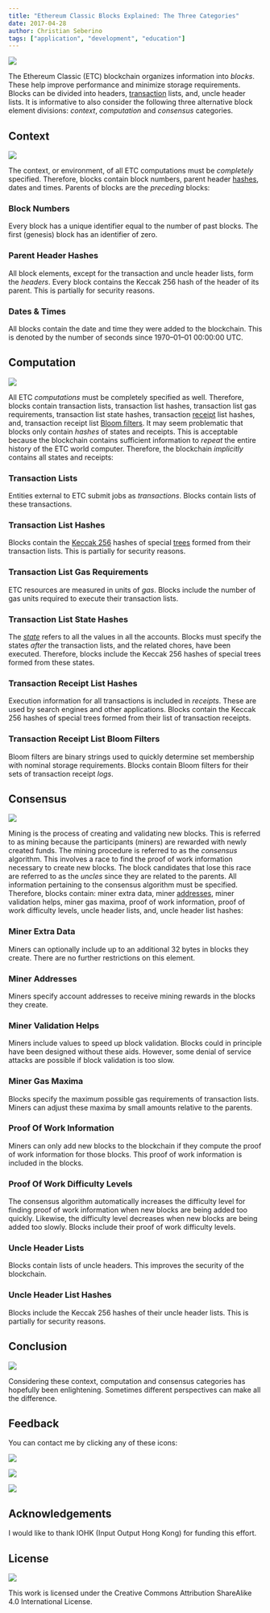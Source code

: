 ```yaml
---
title: "Ethereum Classic Blocks Explained: The Three Categories"
date: 2017-04-28
author: Christian Seberino
tags: ["application", "development", "education"]
---
```


![](./0pydf21vjXWl8xH12.jpg)

The Ethereum Classic (ETC) blockchain organizes information into *blocks*. These
help improve performance and minimize storage requirements. Blocks can be
divided into headers,
[transaction](https://medium.com/@cseberino/the-ethereum-classic-world-computer-transactions-explained-38646de03499)
lists, and, uncle header lists. It is informative to also consider the following
three alternative block element divisions: *context*, *computation* and
*consensus* categories.

## Context

![](./0llg1l6DGAToRTcUO.jpg)

The context, or environment, of all ETC computations must be *completely*
specified. Therefore, blocks contain block numbers, parent header
[hashes](https://steemit.com/etc/@cseberino/hashes-an-introduction-and-why-they-are-foundational-to-the-internet-and-blockchains),
dates and times. Parents of blocks are the *preceding* blocks:

### Block Numbers

Every block has a unique identifier equal to the number of past blocks. The
first (genesis) block has an identifier of zero.

### Parent Header Hashes

All block elements, except for the transaction and uncle header lists, form the
*headers*. Every block contains the Keccak 256 hash of the header of its parent.
This is partially for security reasons.

### Dates & Times

All blocks contain the date and time they were added to the blockchain. This is
denoted by the number of seconds since 1970–01–01 00:00:00 UTC.

## Computation

![](./077XuYYgPihW_w1Q4.png)

All ETC *computations* must be completely specified as well. Therefore, blocks
contain transaction lists, transaction list hashes, transaction list gas
requirements, transaction list state hashes, transaction
[receipt](https://medium.com/@cseberino/the-ethereum-classic-world-computer-transactions-explained-38646de03499)
list hashes, and, transaction receipt list [Bloom
filters](https://steemit.com/etc/@cseberino/why-bloom-filters-are-so-cool-useful-for-blockchains-and-beyond-an-introduction).
It may seem problematic that blocks only contain *hashes* of states and
receipts. This is acceptable because the blockchain contains sufficient
information to *repeat* the entire history of the ETC world computer. Therefore,
the blockchain *implicitly* contains all states and receipts:

### Transaction Lists

Entities external to ETC submit jobs as *transactions*. Blocks contain lists of
these transactions.

### Transaction List Hashes

Blocks contain the [Keccak
256](https://steemit.com/etc/@cseberino/why-ethereum-classic-uses-an-incorrect-sha3-implementation)
hashes of special
[trees](https://steemit.com/etc/@cseberino/cuban-piracy-and-why-merke-trees-are-so-awesome-for-blockchains)
formed from their transaction lists. This is partially for security reasons.

### Transaction List Gas Requirements

ETC resources are measured in units of *gas*. Blocks include the number of gas
units required to execute their transaction lists.

### Transaction List State Hashes

The
*[state](https://steemit.com/etc/@cseberino/the-ethereum-classic-world-computer-accounts-and-states-explained)*
refers to all the values in all the accounts. Blocks must specify the states
*after* the transaction lists, and the related chores, have been executed.
Therefore, blocks include the Keccak 256 hashes of special trees formed from
these states.

### Transaction Receipt List Hashes

Execution information for all transactions is included in *receipts*. These are
used by search engines and other applications. Blocks contain the Keccak 256
hashes of special trees formed from their list of transaction receipts.

### Transaction Receipt List Bloom Filters

Bloom filters are binary strings used to quickly determine set membership with
nominal storage requirements. Blocks contain Bloom filters for their sets of
transaction receipt *logs*.

## Consensus

![](./0NTUJe8yKvJf4WcoT.jpg)

Mining is the process of creating and validating new blocks. This is referred to
as mining because the participants (miners) are rewarded with newly created
funds. The mining procedure is referred to as the *consensus* algorithm. This
involves a race to find the proof of work information necessary to create new
blocks. The block candidates that lose this race are referred to as the *uncles*
since they are related to the parents. All information pertaining to the
consensus algorithm must be specified. Therefore, blocks contain: miner extra
data, miner
[addresses](https://steemit.com/etc/@cseberino/the-ethereum-classic-world-computer-accounts-and-states-explained),
miner validation helps, miner gas maxima, proof of work information, proof of
work difficulty levels, uncle header lists, and, uncle header list hashes:

### Miner Extra Data

Miners can optionally include up to an additional 32 bytes in blocks they
create. There are no further restrictions on this element.

### Miner Addresses

Miners specify account addresses to receive mining rewards in the blocks they
create.

### Miner Validation Helps

Miners include values to speed up block validation. Blocks could in principle
have been designed without these aids. However, some denial of service attacks
are possible if block validation is too slow.

### Miner Gas Maxima

Blocks specify the maximum possible gas requirements of transaction lists.
Miners can adjust these maxima by small amounts relative to the parents.

### Proof Of Work Information

Miners can only add new blocks to the blockchain if they compute the proof of
work information for those blocks. This proof of work information is included in
the blocks.

### Proof Of Work Difficulty Levels

The consensus algorithm automatically increases the difficulty level for finding
proof of work information when new blocks are being added too quickly. Likewise,
the difficulty level decreases when new blocks are being added too slowly.
Blocks include their proof of work difficulty levels.

### Uncle Header Lists

Blocks contain lists of uncle headers. This improves the security of the
blockchain.

### Uncle Header List Hashes

Blocks include the Keccak 256 hashes of their uncle header lists. This is
partially for security reasons.

## Conclusion

![](./1krAMt9E5V-2_qQnJfPDgJA.jpeg)

Considering these context, computation and consensus categories has hopefully
been enlightening. Sometimes different perspectives can make all the difference.

## Feedback

You can contact me by clicking any of these icons:

![](./0eoFC6QOWZ--bCngK.png)

![](./0i3CwTFEKUnKYHMf0.png)

![](./0HQj6HSHxE7pkIBjk.png)

## Acknowledgements

I would like to thank IOHK (Input Output Hong Kong) for funding this effort.

## License

![](./0hocpUZXBcjzNJeQ2.png)

This work is licensed under the Creative Commons Attribution ShareAlike 4.0
International License.
